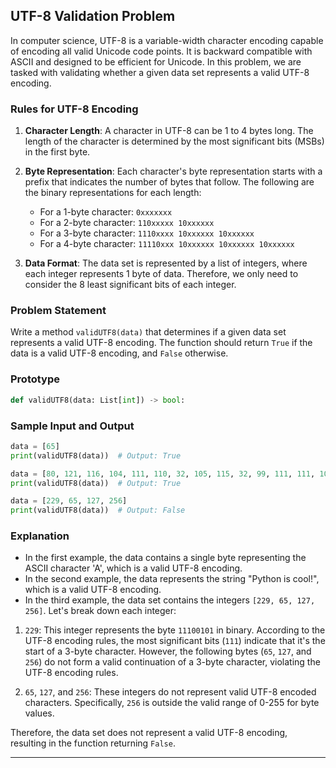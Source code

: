 ## UTF-8 Validation Problem

In computer science, UTF-8 is a variable-width character encoding capable of encoding all valid Unicode code points. It is backward compatible with ASCII and designed to be efficient for Unicode. In this problem, we are tasked with validating whether a given data set represents a valid UTF-8 encoding.

### Rules for UTF-8 Encoding

1. **Character Length**: A character in UTF-8 can be 1 to 4 bytes long. The length of the character is determined by the most significant bits (MSBs) in the first byte.

2. **Byte Representation**: Each character's byte representation starts with a prefix that indicates the number of bytes that follow. The following are the binary representations for each length:

   - For a 1-byte character: `0xxxxxxx`
   - For a 2-byte character: `110xxxxx 10xxxxxx`
   - For a 3-byte character: `1110xxxx 10xxxxxx 10xxxxxx`
   - For a 4-byte character: `11110xxx 10xxxxxx 10xxxxxx 10xxxxxx`

3. **Data Format**: The data set is represented by a list of integers, where each integer represents 1 byte of data. Therefore, we only need to consider the 8 least significant bits of each integer.

### Problem Statement

Write a method `validUTF8(data)` that determines if a given data set represents a valid UTF-8 encoding. The function should return `True` if the data is a valid UTF-8 encoding, and `False` otherwise.

### Prototype

```python
def validUTF8(data: List[int]) -> bool:
```

### Sample Input and Output

```python
data = [65]
print(validUTF8(data))  # Output: True

data = [80, 121, 116, 104, 111, 110, 32, 105, 115, 32, 99, 111, 111, 108, 33]
print(validUTF8(data))  # Output: True

data = [229, 65, 127, 256]
print(validUTF8(data))  # Output: False
```

### Explanation

- In the first example, the data contains a single byte representing the ASCII character 'A', which is a valid UTF-8 encoding.
- In the second example, the data represents the string "Python is cool!", which is a valid UTF-8 encoding.
- In the third example, the data set contains the integers `[229, 65, 127, 256]`. Let's break down each integer:

1. `229`: This integer represents the byte `11100101` in binary. According to the UTF-8 encoding rules, the most significant bits (`111`) indicate that it's the start of a 3-byte character. However, the following bytes (`65`, `127`, and `256`) do not form a valid continuation of a 3-byte character, violating the UTF-8 encoding rules.

2. `65`, `127`, and `256`: These integers do not represent valid UTF-8 encoded characters. Specifically, `256` is outside the valid range of 0-255 for byte values.

Therefore, the data set does not represent a valid UTF-8 encoding, resulting in the function returning `False`.

---
